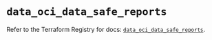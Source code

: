 # `data_oci_data_safe_reports`

Refer to the Terraform Registry for docs: [`data_oci_data_safe_reports`](https://registry.terraform.io/providers/oracle/oci/7.19.0/docs/data-sources/data_safe_reports).
